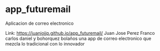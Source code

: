 # app_futuremail
Aplicacion de correo electronico

Link: https://juanjojjp.github.io/app_futuremail/
Juan Jose Perez Franco carlos daniel y bohorquez bolaños 
una app de correo electronico que mezcla lo tradicional con lo innovador
